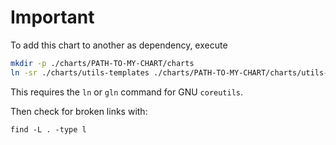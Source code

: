 # Important

To add this chart to another as dependency, execute

```bash
mkdir -p ./charts/PATH-TO-MY-CHART/charts
ln -sr ./charts/utils-templates ./charts/PATH-TO-MY-CHART/charts/utils-templates
```
This requires the `ln` or `gln` command for GNU `coreutils`. 


Then check for broken links with:

```
find -L . -type l
```
